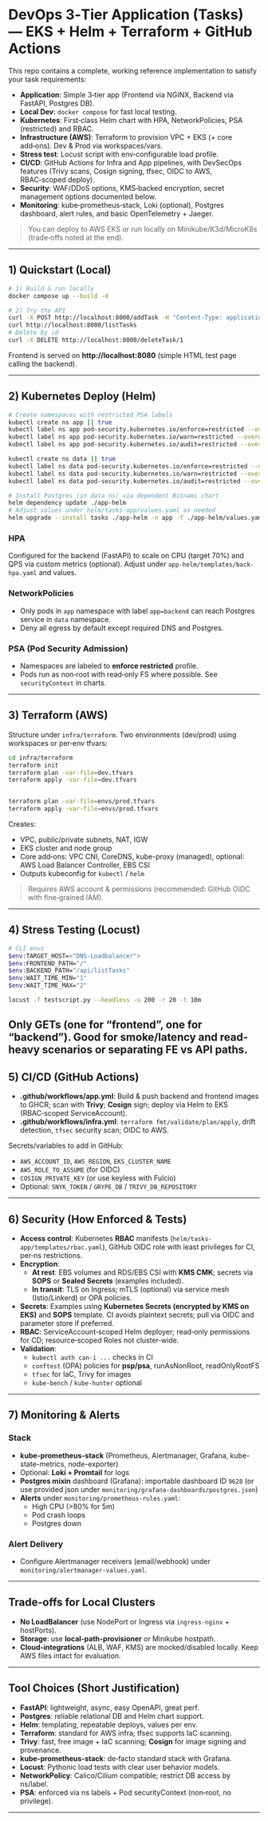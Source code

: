 # DevOps 3‑Tier Application (Tasks) — EKS + Helm + Terraform + GitHub Actions

This repo contains a complete, working reference implementation to satisfy your task requirements:

- **Application**: Simple 3‑tier app (Frontend via NGINX, Backend via FastAPI, Postgres DB).
- **Local Dev**: `docker compose` for fast local testing.
- **Kubernetes**: First‑class Helm chart with HPA, NetworkPolicies, PSA (restricted) and RBAC.
- **Infrastructure (AWS)**: Terraform to provision VPC + EKS (+ core add‑ons). Dev & Prod via workspaces/vars.
- **Stress test**: Locust script with env‑configurable load profile.
- **CI/CD**: GitHub Actions for Infra and App pipelines, with DevSecOps features (Trivy scans, Cosign signing, tfsec, OIDC to AWS, RBAC‑scoped deploy).
- **Security**: WAF/DDoS options, KMS‑backed encryption, secret management options documented below.
- **Monitoring**: kube‑prometheus‑stack, Loki (optional), Postgres dashboard, alert rules, and basic OpenTelemetry + Jaeger.

> You can deploy to AWS EKS or run locally on Minikube/K3d/MicroK8s (trade‑offs noted at the end).

---

## 1) Quickstart (Local)

```bash
# 1) Build & run locally
docker compose up --build -d

# 2) Try the API
curl -X POST http://localhost:8000/addTask -H "Content-Type: application/json" -d '{"title":"demo","description":"hello"}'
curl http://localhost:8000/listTasks
# Delete by id
curl -X DELETE http://localhost:8000/deleteTask/1
```

Frontend is served on **http://localhost:8080** (simple HTML test page calling the backend).

---

## 2) Kubernetes Deploy (Helm)

```bash
# Create namespaces with restricted PSA labels
kubectl create ns app || true
kubectl label ns app pod-security.kubernetes.io/enforce=restricted --overwrite=true
kubectl label ns app pod-security.kubernetes.io/warn=restricted --overwrite=true
kubectl label ns app pod-security.kubernetes.io/audit=restricted --overwrite=true

kubectl create ns data || true
kubectl label ns data pod-security.kubernetes.io/enforce=restricted --overwrite=true
kubectl label ns data pod-security.kubernetes.io/warn=restricted --overwrite=true
kubectl label ns data pod-security.kubernetes.io/audit=restricted --overwrite=true

# Install Postgres (in data ns) via dependent Bitnami chart
helm dependency update ./app-helm
# Adjust values under helm/tasks-app/values.yaml as needed
helm upgrade --install tasks ./app-helm -n app -f ./app-helm/values.yaml

```

### HPA
Configured for the backend (FastAPI) to scale on CPU (target 70%) and QPS via custom metrics (optional). Adjust under `app-helm/templates/back-hpa.yaml` and values.

### NetworkPolicies
- Only pods in `app` namespace with label `app=backend` can reach Postgres service in `data` namespace.
- Deny all egress by default except required DNS and Postgres.

### PSA (Pod Security Admission)
- Namespaces are labeled to **enforce restricted** profile.
- Pods run as non‑root with read‑only FS where possible. See `securityContext` in charts.

---

## 3) Terraform (AWS)

Structure under `infra/terraform`. Two environments (dev/prod) using workspaces or per‑env tfvars:
```bash
cd infra/terraform
terraform init
terraform plan -var-file=dev.tfvars
terraform apply -var-file=dev.tfvars


terraform plan -var-file=envs/prod.tfvars
terraform apply -var-file=envs/prod.tfvars
```

Creates:
- VPC, public/private subnets, NAT, IGW
- EKS cluster and node group
- Core add‑ons: VPC CNI, CoreDNS, kube-proxy (managed), optional: AWS Load Balancer Controller, EBS CSI
- Outputs kubeconfig for `kubectl` / `helm`

> Requires AWS account & permissions (recommended: GitHub OIDC with fine‑grained IAM).

---

## 4) Stress Testing (Locust)

```bash
# CLI envs
$env:TARGET_HOST=<"DNS-Loadbalancer">
$env:FRONTEND_PATH="/" 
$env:BACKEND_PATH="/api/listTasks" 
$env:WAIT_TIME_MIN="1"  
$env:WAIT_TIME_MAX="2" 

locust -f testscript.py --headless -u 200 -r 20 -t 10m  


```

Only GETs (one for “frontend”, one for “backend”).
Good for smoke/latency and read-heavy scenarios or separating FE vs API paths.
---

## 5) CI/CD (GitHub Actions)

- **.github/workflows/app.yml**: Build & push backend and frontend images to GHCR; scan with **Trivy**; **Cosign** sign; deploy via Helm to EKS (RBAC‑scoped ServiceAccount).
- **.github/workflows/infra.yml**: `terraform fmt/validate/plan/apply`, drift detection, `tfsec` security scan; OIDC to AWS.

Secrets/variables to add in GitHub:
- `AWS_ACCOUNT_ID`, `AWS_REGION`, `EKS_CLUSTER_NAME`
- `AWS_ROLE_TO_ASSUME` (for OIDC)
- `COSIGN_PRIVATE_KEY` (or use keyless with Fulcio)
- Optional: `SNYK_TOKEN` / `GRYPE_DB` / `TRIVY_DB_REPOSITORY`

---

## 6) Security (How Enforced & Tests)

- **Access control**: Kubernetes **RBAC** manifests (`helm/tasks-app/templates/rbac.yaml`), GitHub OIDC role with least privileges for CI, per‑ns restrictions.
- **Encryption**: 
  - **At rest**: EBS volumes and RDS/EBS CSI with **KMS CMK**; secrets via **SOPS** or **Sealed Secrets** (examples included). 
  - **In transit**: TLS on Ingress; mTLS (optional) via service mesh (Istio/Linkerd) or OPA policies.
- **Secrets**: Examples using **Kubernetes Secrets (encrypted by KMS on EKS)** and **SOPS** template. CI avoids plaintext secrets; pull via OIDC and parameter store if preferred.
- **RBAC**: ServiceAccount‑scoped Helm deployer; read‑only permissions for CD; resource‑scoped Roles not cluster‑wide.
- **Validation**: 
  - `kubectl auth can-i ...` checks in CI
  - `conftest` (OPA) policies for **psp/psa**, runAsNonRoot, readOnlyRootFS
  - `tfsec` for IaC, Trivy for images
  - `kube-bench` / `kube-hunter` optional

---

## 7) Monitoring & Alerts

### Stack
- **kube-prometheus-stack** (Prometheus, Alertmanager, Grafana, kube-state-metrics, node-exporter)
- Optional: **Loki + Promtail** for logs
- **Postgres mixin** dashboard (Grafana): importable dashboard ID `9628` (or use provided json under `monitoring/grafana-dashboards/postgres.json`)
- **Alerts** under `monitoring/prometheus-rules.yaml`:
  - High CPU (>80% for 5m)
  - Pod crash loops
  - Postgres down



### Alert Delivery
- Configure Alertmanager receivers (email/webhook) under `monitoring/alertmanager-values.yaml`.

---

## Trade‑offs for Local Clusters

- **No LoadBalancer** (use NodePort or Ingress via `ingress-nginx` + hostPorts). 
- **Storage**: use **local-path-provisioner** or Minikube hostpath. 
- **Cloud‑integrations** (ALB, WAF, KMS) are mocked/disabled locally. Keep AWS files intact for evaluation.

---

## Tool Choices (Short Justification)

- **FastAPI**: lightweight, async, easy OpenAPI, great perf.
- **Postgres**: reliable relational DB and Helm chart support.
- **Helm**: templating, repeatable deploys, values per env.
- **Terraform**: standard for AWS infra; tfsec supports IaC scanning.
- **Trivy**: fast, free image + IaC scanning; **Cosign** for image signing and provenance.
- **kube‑prometheus‑stack**: de‑facto standard stack with Grafana.
- **Locust**: Pythonic load tests with clear user behavior models.
- **NetworkPolicy**: Calico/Cilium compatible; restrict DB access by ns/label.
- **PSA**: enforced via ns labels + Pod securityContext (non‑root, no privilege).

---




